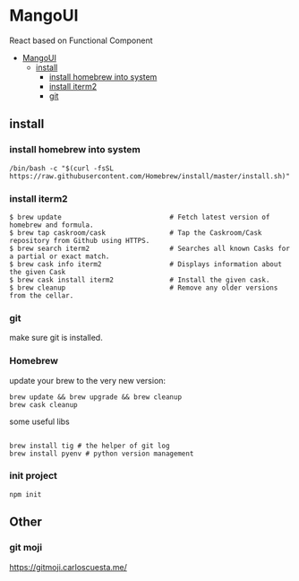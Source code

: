 # MangoUI
React based on Functional Component

- [MangoUI](#mangoui)
  - [install](#install)
    - [install homebrew into system](#install-homebrew-into-system)
    - [install iterm2](#install-iterm2)
    - [git](#git)

## install

### install homebrew into system

```shell
/bin/bash -c "$(curl -fsSL https://raw.githubusercontent.com/Homebrew/install/master/install.sh)"

```

### install iterm2

```shell
$ brew update                           # Fetch latest version of homebrew and formula.
$ brew tap caskroom/cask                # Tap the Caskroom/Cask repository from Github using HTTPS.
$ brew search iterm2                    # Searches all known Casks for a partial or exact match.
$ brew cask info iterm2                 # Displays information about the given Cask
$ brew cask install iterm2              # Install the given cask.
$ brew cleanup                          # Remove any older versions from the cellar.
```

### git

make sure git is installed.

### Homebrew

update your brew to the very new version:

```shell
brew update && brew upgrade && brew cleanup
brew cask cleanup
```


some useful libs

```shell

brew install tig # the helper of git log
brew install pyenv # python version management 

```

### init project

```
npm init
```

## Other

### git moji
<https://gitmoji.carloscuesta.me/>



